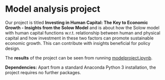 # Model analysis project

Our project is titled **Investing in Human Capital: The Key to Economic Growth - Insights from the Solow Model** and is about how the Solow model with human capital functions w.r.t. relationship between human and physical capital and how investment in these two factors can promote sustainable economic growth. This can contribute with insights beneficial for policy design.

The **results** of the project can be seen from running [modelproject.ipynb](modelproject.ipynb).

**Dependencies:** Apart from a standard Anaconda Python 3 installation, the project requires no further packages.
